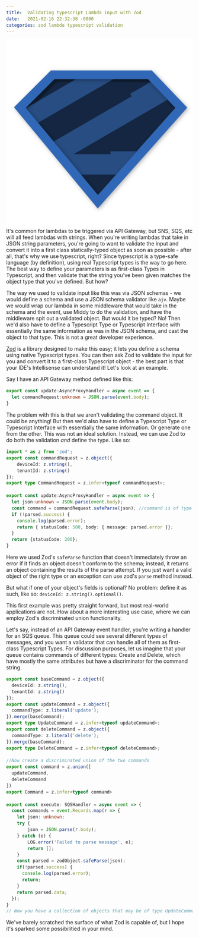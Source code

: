 ```yaml
---
title:  Validating typescript Lambda input with Zod
date:   2021-02-16 22:32:38 -0800
categories: zod lambda typescript validation
---
```

![Zod](./zod.png)
It's common for lambdas to be triggered via API Gateway, but SNS, SQS, etc will all feed lambdas with strings. When you're writing lambdas that take in JSON string parameters, you're going to want to validate the input and convert it into a first class statically-typed object as soon as possible - after all, that's why we use typescript, right? Since typescript is a type-safe language (by definition), using real Typescript types is the way to go here. The best way to define your parameters is as first-class Types in Typescript, and then validate that the string you've been given matches the object type that you've defined. But how?

The way we used to validate input like this was via JSON schemas - we would define a schema and use a JSON schema validator like `ajv`. Maybe we would wrap our lambda in some middleware that would take in the schema and the event, use Middy to do the validation, and have the middleware spit out a validated object. But would it be typed? No! Then we'd also have to define a Typescript Type or Typescript Interface with essentially the same information as was in the JSON schema, and cast the object to that type. This is not a great developer experience.

[Zod](https://github.com/colinhacks/zod) is a library designed to make this easy; it lets you define a schema using native Typescript types. You can then ask Zod to validate the input for you and convert it to a first-class Typescript object - the best part is that your IDE's Intellisense can understand it!  Let's look at an example.

Say I have an API Gateway method defined like this:

``` typescript
export const update:AsyncProxyHandler = async event => {
  let commandRequest:unknown = JSON.parse(event.body);
}
```

The problem with this is that we aren't validating the command object. It could be anything!  But then we'd also have to define a Typescript Type or Typescript Interface with essentially the same information. Or generate one from the other. This was not an ideal solution. Instead, we can use Zod to do both the validation _and_ define the type. Like so:

```typescript
import * as z from 'zod';
export const commandRequest = z.object({
    deviceId: z.string(),
    tenantId: z.string()
});
export type CommandRequest = z.infer<typeof commandRequest>;

export const update:AsyncProxyHandler = async event => {
  let json:unknown = JSON.parse(event.body);
  const command = commandRequest.safeParse(json); //command is of type CommandRequest
  if (!parsed.success) {
    console.log(parsed.error);
    return { statusCode: 500, body: { message: parsed.error }};
  }
  return {statusCode: 200};
}
```

Here we used Zod's `safeParse` function that doesn't immediately throw an error if it finds an object doesn't conform to the schema; instead, it returns an object containing the results of the parse attempt. If you just want a valid object of the right type or an exception can use zod's `parse` method instead.

But what if one of your object's fields is optional? No problem: define it as such, like so: `deviceId: z.string().optional()`.

This first example was pretty straight forward, but most real-world applications are not. How about a more interesting use case, where we can employ Zod's discriminated union functionality.

Let's say, instead of an API Gateway event handler, you're writing a handler for an SQS queue. This queue could see several different types of messages, and you want a validator that can handle all of them as first-class Typescript Types. For discussion purposes, let us imagine that your queue contains commands of different types: Create and Delete, which have mostly the same attributes but have a discriminator for the command string.

```typescript
export const baseCommand = z.object({
  deviceId: z.string(),
  tenantId: z.string()
});
export const updateCommand = z.object({
  commandType: z.literal('update');
}).merge(baseCommand);
export type UpdateCommand = z.infer<typeof updateCommand>;
export const deleteCommand = z.object({
  commandType: z.literal('delete');
}).merge(baseCommand);
export type DeleteCommand = z.infer<typeof deleteCommand>;

//Now create a discriminated union of the two commands
export const command = z.union([
  updateCommand,
  deleteCommand
])
export Command = z.infer<typeof command>

export const execute: SQSHandler = async event => {
  const commands = event.Records.map(r => {
    let json: unknown;
    try {
        json = JSON.parse(r.body);
    } catch (e) {
        LOG.error('Failed to parse message', e);
        return [];
    }
    const parsed = zodObject.safeParse(json);
    if(!parsed.success) {
      console.log(parsed.error);
      return;
    }
    return parsed.data;
  });
}
// Now you have a collection of objects that may be of type UpdateCommand or of type DeleteCommand
```

We've barely scratched the surface of what Zod is capable of, but I hope it's sparked some possibilitied in your mind.
